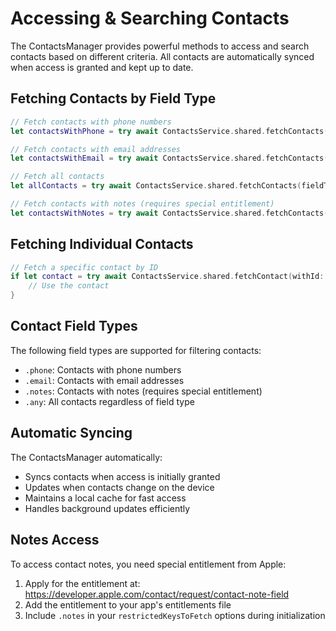 # Accessing & Searching Contacts

The ContactsManager provides powerful methods to access and search contacts based on different criteria. All contacts are automatically synced when access is granted and kept up to date.

## Fetching Contacts by Field Type
```swift
// Fetch contacts with phone numbers
let contactsWithPhone = try await ContactsService.shared.fetchContacts(fieldType: .phone)

// Fetch contacts with email addresses
let contactsWithEmail = try await ContactsService.shared.fetchContacts(fieldType: .email)

// Fetch all contacts
let allContacts = try await ContactsService.shared.fetchContacts(fieldType: .any)

// Fetch contacts with notes (requires special entitlement)
let contactsWithNotes = try await ContactsService.shared.fetchContacts(fieldType: .notes)
```

## Fetching Individual Contacts
```swift
// Fetch a specific contact by ID
if let contact = try await ContactsService.shared.fetchContact(withId: "contact-id") {
    // Use the contact
}
```

## Contact Field Types
The following field types are supported for filtering contacts:
- `.phone`: Contacts with phone numbers
- `.email`: Contacts with email addresses
- `.notes`: Contacts with notes (requires special entitlement)
- `.any`: All contacts regardless of field type

## Automatic Syncing
The ContactsManager automatically:
- Syncs contacts when access is initially granted
- Updates when contacts change on the device
- Maintains a local cache for fast access
- Handles background updates efficiently

## Notes Access
To access contact notes, you need special entitlement from Apple:
1. Apply for the entitlement at: https://developer.apple.com/contact/request/contact-note-field
2. Add the entitlement to your app's entitlements file
3. Include `.notes` in your `restrictedKeysToFetch` options during initialization 